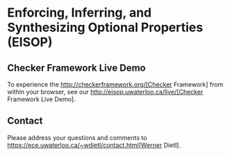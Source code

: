 # Enforcing, Inferring, and Synthesizing Optional Properties (EISOP)

## Checker Framework Live Demo

To experience the
http://checkerframework.org/[Checker Framework]
from within your browser, see our
http://eisop.uwaterloo.ca/live/[Checker Framework Live Demo].


## Contact

Please address your questions and comments to
https://ece.uwaterloo.ca/~wdietl/contact.html[Werner Dietl].

